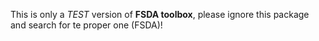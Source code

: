 
 This is only a _TEST_ version of **FSDA toolbox**, please ignore this package and search for te proper one (FSDA)!
